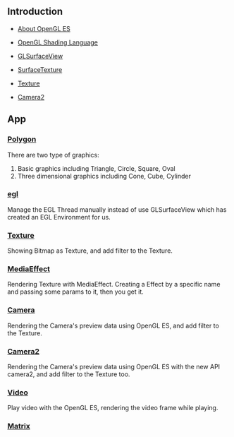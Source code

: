 ## Introduction

- [About OpenGL ES](https://github.com/a284628487/android-opengles/blob/master/_docs/opengles.md)
- [OpenGL Shading Language](https://github.com/a284628487/android-opengles/blob/master/_docs/glsl.md)

- [GLSurfaceView](https://github.com/a284628487/android-opengles/blob/master/_docs/glsurfaceview.md)
- [SurfaceTexture](https://github.com/a284628487/android-opengles/blob/master/_docs/surfacetexture.md)
- [Texture](https://github.com/a284628487/android-opengles/blob/master/_docs/gles-texture.md)

- [Camera2](https://github.com/a284628487/android-opengles/blob/master/_docs/camera2.md)

## App

### [Polygon](https://github.com/a284628487/android-opengles/tree/master/gles-polygon)
There are two type of graphics:
1. Basic graphics including Triangle, Circle, Square, Oval
2. Three dimensional graphics including Cone, Cube, Cylinder

### [egl](https://github.com/a284628487/android-opengles/tree/master/gles-egl)
Manage the EGL Thread manually instead of use GLSurfaceView which has created an EGL Environment for us.

### [Texture](https://github.com/a284628487/android-opengles/tree/master/gles-texture)
Showing Bitmap as Texture, and add filter to the Texture.

### [MediaEffect](https://github.com/a284628487/android-opengles/tree/master/gles-mediaeffect)
Rendering Texture with MediaEffect. Creating a Effect by a specific name and passing some params to it, then you get it.

### [Camera](https://github.com/a284628487/android-opengles/tree/master/gles-camera)
Rendering the Camera's preview data using OpenGL ES, and add filter to the Texture.

### [Camera2](https://github.com/a284628487/android-opengles/tree/master/gles-camera2)
Rendering the Camera's preview data using OpenGL ES with the new API camera2, and add filter to the Texture too.

### [Video](https://github.com/a284628487/android-opengles/tree/master/gles-video)
Play video with the OpenGL ES, rendering the video frame while playing.

### [Matrix](https://github.com/a284628487/android-opengles/tree/master/gles-matrix)

